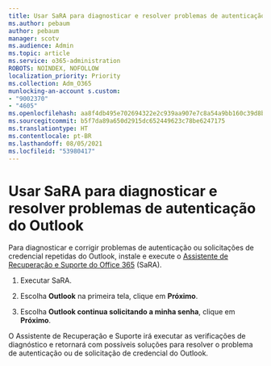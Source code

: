 ```yaml
---
title: Usar SaRA para diagnosticar e resolver problemas de autenticação do Outlook
ms.author: pebaum
author: pebaum
manager: scotv
ms.audience: Admin
ms.topic: article
ms.service: o365-administration
ROBOTS: NOINDEX, NOFOLLOW
localization_priority: Priority
ms.collection: Adm_O365
munlocking-an-account s.custom:
- "9002370"
- "4605"
ms.openlocfilehash: aa8f4db495e702694322e2c939aa907e7c8a54a9bb160c39d8bd5f49a32bcb01
ms.sourcegitcommit: b5f7da89a650d2915dc652449623c78be6247175
ms.translationtype: HT
ms.contentlocale: pt-BR
ms.lasthandoff: 08/05/2021
ms.locfileid: "53980417"
---
```

# <a name="use-sara-to-diagnose-and-resolve-outlook-authentication-issues"></a>Usar SaRA para diagnosticar e resolver problemas de autenticação do Outlook

Para diagnosticar e corrigir problemas de autenticação ou solicitações de credencial repetidas do Outlook, instale e execute o [Assistente de Recuperação e Suporte do Office 365](https://diagnostics.office.com/#/) (SaRA).

1. Executar SaRA.

2. Escolha **Outlook** na primeira tela, clique em **Próximo**.

3. Escolha **Outlook continua solicitando a minha senha**, clique em **Próximo**.

O Assistente de Recuperação e Suporte irá executar as verificações de diagnóstico e retornará com possíveis soluções para resolver o problema de autenticação ou de solicitação de credencial do Outlook.
